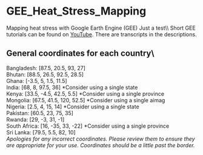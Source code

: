# GEE_Heat_Stress_Mapping
Mapping heat stress with Google Earth Engine (GEE)
Just a test\\\\
Short GEE tutorials can be found on [YouTube](https://www.youtube.com/watch?v=7j5-P7jU9Rg&list=PLHXFxhiiuFnC8-DfiDl_RFaySbQyRpskn&index=1). There are transcripts in the descriptions.

## General coordinates for each country\
Bangladesh: [87.5, 20.5, 93, 27]\
Bhutan: [88.5, 26.5, 92.5, 28.5]\
Ghana: [-3.5, 5, 1.5, 11.5]\
India: [68, 8, 97.5, 36] *Consider using a single state\
Kenya: [33.5, -4.5, 42.5, 5.5] *Consider using a single province\
Mongolia: [67.5, 41.5, 120, 52.5] *Consider using a single aimag\
Nigeria: [2.5, 4, 15, 14] *Consider using a single state\
Pakistan: [60.5, 23, 75, 35]\
Rwanda: [29, -3, 31, -1]\
South Africa: [16, -35, 33, -22] *Consider using a single province\
Sri Lanka: [79.5, 5.5, 82, 10]\
*Apologies for any incorrect coordinates. Please review them to ensure they are appropriate for your use. Coordinates should be a little past the border.*
